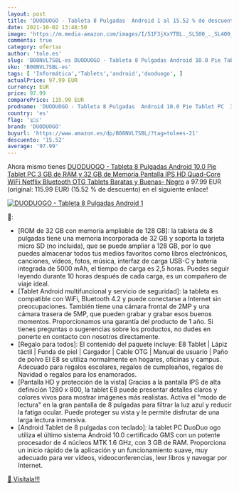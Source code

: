 ```yaml
---
layout: post
title: 'DUODUOGO - Tableta 8 Pulgadas  Android 1 al 15.52 % de descuento'
date: 2021-10-02 13:48:50
image: 'https://m.media-amazon.com/images/I/51F3jXxYTBL._SL500_._SL400_.jpg'
comments: true
category: ofertas
author: 'tole.es'
slug: 'B08NVL7SBL-es DUODUOGO - Tableta 8 Pulgadas Android 10.0 Pie Tablet PC 3...'
sku: 'B08NVL7SBL-es'
tags: [ 'Informática','Tablets','android','duoduogo', ]
actualPrice: 97.99 EUR
currency: EUR
price: 97.99
comparePrice: 115.99 EUR
prodname: 'DUODUOGO - Tableta 8 Pulgadas  Android 10.0 Pie Tablet PC  3 GB de RAM y 32 GB de Memoria  Pantalla IPS HD  Quad-Core  WiFi  Netflix  Bluetooth  OTG  Tablets Baratas y Buenas- Negro'
country: 'es'
flag: '🇪🇸'
brand: 'DUODUOGO'
buyurl: 'https://www.amazon.es/dp/B08NVL7SBL/?tag=tolees-21'
descuento: '15.52'
average: '97.99'
---
```


Ahora mismo tienes [DUODUOGO - Tableta 8 Pulgadas  Android 10.0 Pie Tablet PC  3 GB de RAM y 32 GB de Memoria  Pantalla IPS HD  Quad-Core  WiFi  Netflix  Bluetooth  OTG  Tablets Baratas y Buenas- Negro](https://www.amazon.es/dp/B08NVL7SBL/?tag=tolees-21) a 97.99 EUR (original: 115.99 EUR) (15.52 %  de descuento) en el siguiente enlace!

[![DUODUOGO - Tableta 8 Pulgadas  Android 1](https://m.media-amazon.com/images/I/51F3jXxYTBL._SL500_._SL400_.jpg)](https://www.amazon.es/dp/B08NVL7SBL/?tag=tolees-21)

🔎:

- [ROM de 32 GB con memoria ampliable de 128 GB]: la tableta de 8 pulgadas tiene una memoria incorporada de 32 GB y soporta la tarjeta micro SD (no incluida), que se puede ampliar a 128 GB, por lo que puedes almacenar todos tus medios favoritos como libros electrónicos, canciones, vídeos, fotos, música, interfaz de carga USB-C y batería integrada de 5000 mAh, el tiempo de carga es 2,5 horas. Puedes seguir leyendo durante 10 horas después de cada carga, es un compañero de viaje ideal.
- [Tablet Android multifuncional y servicio de seguridad]: la tableta es compatible con WiFi, Bluetooth 4.2 y puede conectarse a Internet sin preocupaciones. También tiene una cámara frontal de 2MP y una cámara trasera de 5MP, que pueden grabar y grabar esos buenos momentos. Proporcionamos una garantía del producto de 1 año. Si tienes preguntas o sugerencias sobre los productos, no dudes en ponerte en contacto con nosotros directamente.
- [Regalo para todos]: El contenido del paquete incluye: E8 Tablet | Lápiz táctil | Funda de piel | Cargador | Cable OTG | Manual de usuario | Paño de polvo El E8 se utiliza normalmente en hogares, oficinas y campus. Adecuado para regalos escolares, regalos de cumpleaños, regalos de Navidad o regalos para los enamorados.
- [Pantalla HD y protección de la vista] Gracias a la pantalla IPS de alta definición 1280 x 800, la tablet E8 puede presentar detalles claros y colores vivos para mostrar imágenes más realistas. Activa el "modo de lectura" en la gran pantalla de 8 pulgadas para filtrar la luz azul y reducir la fatiga ocular. Puede proteger su vista y le permite disfrutar de una larga lectura inmersiva.
- [Android Tablet de 8 pulgadas con teclado]: la tablet PC DuoDuo ogo utiliza el último sistema Android 10.0 certificado GMS con un potente procesador de 4 núcleos MTK 1.6 GHz, con 3 GB de RAM. Proporciona un inicio rápido de la aplicación y un funcionamiento suave, muy adecuado para ver vídeos, videoconferencias, leer libros y navegar por Internet.

[🛒 Visítala!!!](https://www.amazon.es/dp/B08NVL7SBL/?tag=tolees-21)
